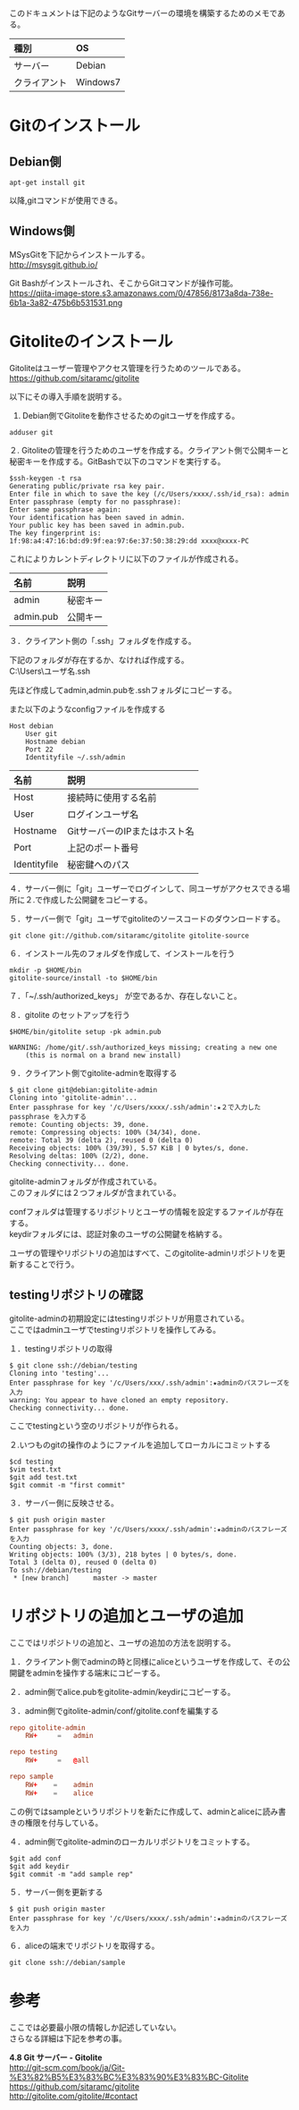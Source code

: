 このドキュメントは下記のようなGitサーバーの環境を構築するためのメモである。  
  
|種別|OS |  
|:---|:--|  
|サーバー|Debian|  
|クライアント|Windows7|  
  
# Gitのインストール  
  
## Debian側  
  
```
apt-get install git
```  
  
以降,gitコマンドが使用できる。  
  
## Windows側  
MSysGitを下記からインストールする。  
http://msysgit.github.io/  
  
Git Bashがインストールされ、そこからGitコマンドが操作可能。  
https://qiita-image-store.s3.amazonaws.com/0/47856/8173a8da-738e-6b1a-3a82-475b6b531531.png  
  
# Gitoliteのインストール  
Gitoliteはユーザー管理やアクセス管理を行うためのツールである。  
https://github.com/sitaramc/gitolite  
  
以下にその導入手順を説明する。  
  
1. Debian側でGitoliteを動作させるためのgitユーザを作成する。  
  
```
adduser git
```  
  
２. Gitoliteの管理を行うためのユーザを作成する。クライアント側で公開キーと秘密キーを作成する。GitBashで以下のコマンドを実行する。  
  
```
$ssh-keygen -t rsa
Generating public/private rsa key pair.
Enter file in which to save the key (/c/Users/xxxx/.ssh/id_rsa): admin
Enter passphrase (empty for no passphrase):
Enter same passphrase again:
Your identification has been saved in admin.
Your public key has been saved in admin.pub.
The key fingerprint is:
1f:98:a4:47:16:bd:d9:9f:ea:97:6e:37:50:38:29:dd xxxx@xxxx-PC
```  
  
これによりカレントディレクトリに以下のファイルが作成される。  
  
|名前|説明|  
|:---|:---|  
|admin|秘密キー|  
|admin.pub|公開キー|  
  
３．クライアント側の「.ssh」フォルダを作成する。  
  
下記のフォルダが存在するか、なければ作成する。  
C:\Users\ユーザ名\.ssh  
  
先ほど作成してadmin,admin.pubを.sshフォルダにコピーする。  
  
また以下のようなconfigファイルを作成する  
  
```text:config
Host debian
	User git
	Hostname debian
	Port 22
	Identityfile ~/.ssh/admin
```  
  
|名前|説明|  
|:---|:---|  
|Host|接続時に使用する名前|  
|User|ログインユーザ名|  
|Hostname|GitサーバーのIPまたはホスト名|  
|Port|上記のポート番号|  
|Identityfile|秘密鍵へのパス|  
  
４．サーバー側に「git」ユーザーでログインして、同ユーザがアクセスできる場所に２.で作成した公開鍵をコピーする。  
  
５．サーバー側で「git」ユーザでgitoliteのソースコードのダウンロードする。  
  
```
git clone git://github.com/sitaramc/gitolite gitolite-source
```  
  
６．インストール先のフォルダを作成して、インストールを行う  
  
```
mkdir -p $HOME/bin
gitolite-source/install -to $HOME/bin
```  
  
７．「~/.ssh/authorized_keys」 が空であるか、存在しないこと。  
  
８．gitolite のセットアップを行う  
  
```
$HOME/bin/gitolite setup -pk admin.pub

WARNING: /home/git/.ssh/authorized_keys missing; creating a new one
    (this is normal on a brand new install)
```  
  
９．クライアント側でgitolite-adminを取得する  
  
```
$ git clone git@debian:gitolite-admin
Cloning into 'gitolite-admin'...
Enter passphrase for key '/c/Users/xxxx/.ssh/admin':★２で入力したpassphrase を入力する
remote: Counting objects: 39, done.
remote: Compressing objects: 100% (34/34), done.
remote: Total 39 (delta 2), reused 0 (delta 0)
Receiving objects: 100% (39/39), 5.57 KiB | 0 bytes/s, done.
Resolving deltas: 100% (2/2), done.
Checking connectivity... done.

```  
  
gitolite-adminフォルダが作成されている。  
このフォルダには２つフォルダが含まれている。  
  
confフォルダは管理するリポジトリとユーザの情報を設定するファイルが存在する。  
keydirフォルダには、認証対象のユーザの公開鍵を格納する。  
  
ユーザの管理やリポジトリの追加はすべて、このgitolite-adminリポジトリを更新することで行う。  
  
## testingリポジトリの確認  
gitolite-adminの初期設定にはtestingリポジトリが用意されている。  
ここではadminユーザでtestingリポジトリを操作してみる。  
  
１．testingリポジトリの取得  
  
```
$ git clone ssh://debian/testing
Cloning into 'testing'...
Enter passphrase for key '/c/Users/xxx/.ssh/admin':★adminのパスフレーズを入力
warning: You appear to have cloned an empty repository.
Checking connectivity... done.
```  
  
ここでtestingという空のリポジトリが作られる。  
  
２.いつものgitの操作のようにファイルを追加してローカルにコミットする  
  
```
$cd testing
$vim test.txt
$git add test.txt
$git commit -m "first commit"
```  
  
３．サーバー側に反映させる。  
  
```
$ git push origin master
Enter passphrase for key '/c/Users/xxxx/.ssh/admin':★adminのパスフレーズを入力
Counting objects: 3, done.
Writing objects: 100% (3/3), 218 bytes | 0 bytes/s, done.
Total 3 (delta 0), reused 0 (delta 0)
To ssh://debian/testing
 * [new branch]      master -> master
```  
  
# リポジトリの追加とユーザの追加  
ここではリポジトリの追加と、ユーザの追加の方法を説明する。  
  
１．クライアント側でadminの時と同様にaliceというユーザを作成して、その公開鍵をadminを操作する端末にコピーする。  
  
２．admin側でalice.pubをgitolite-admin/keydirにコピーする。  
  
３．admin側でgitolite-admin/conf/gitolite.confを編集する  
  
```text:gitolite.conf
repo gitolite-admin
    RW+     =   admin

repo testing
    RW+     =   @all

repo sample
    RW+    =    admin
    RW+    =    alice

```  
  
この例ではsampleというリポジトリを新たに作成して、adminとaliceに読み書きの権限を付与している。  
  
４．admin側でgitolite-adminのローカルリポジトリをコミットする。  
  
```
$git add conf
$git add keydir
$git commit -m "add sample rep"
```  
  
５．サーバー側を更新する  
  
```
$ git push origin master
Enter passphrase for key '/c/Users/xxxx/.ssh/admin':★adminのパスフレーズを入力
```  
  
６．aliceの端末でリポジトリを取得する。  
  
```
git clone ssh://debian/sample
```  
  
# 参考  
ここでは必要最小限の情報しか記述していない。  
さらなる詳細は下記を参考の事。  
  
 __4.8 Git サーバー - Gitolite__   
http://git-scm.com/book/ja/Git-%E3%82%B5%E3%83%BC%E3%83%90%E3%83%BC-Gitolite  
https://github.com/sitaramc/gitolite  
http://gitolite.com/gitolite/#contact  
